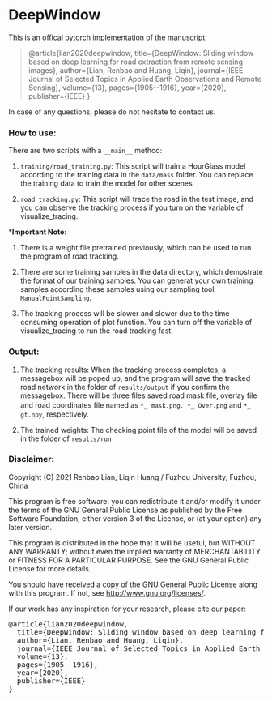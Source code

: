 # DeepWindow
This is an offical pytorch implementation of the manuscript:

>@article{lian2020deepwindow,
  title={DeepWindow: Sliding window based on deep learning for road extraction from remote sensing images},
  author={Lian, Renbao and Huang, Liqin},
  journal={IEEE Journal of Selected Topics in Applied Earth Observations and Remote Sensing},
  volume={13},
  pages={1905--1916},
  year={2020},
  publisher={IEEE}
}

In case of any questions, please do not hesitate to contact us.

### How to use:
There are two scripts with a `__main__` method:

1. `training/road_training.py`: This script will train a HourGlass model according to the training data in the `data/mass` folder. You can replace the training data to train the model for other scenes

2. `road_tracking.py`: This script will trace the road in the test image, and you can observe the tracking process if you turn on the variable of visualize_tracing.

***Important Note:** 
1. There is a weight file pretrained previously, which can be used to run the program of road tracking.

2. There are some training samples in the data directory, which demostrate the format of our training samples. You can generat your own training samples according these samples using our sampling tool `ManualPointSampling`.

3. The tracking process will be slower and slower due to the time consuming operation of plot function. You can turn off the variable of visualize_tracing to run the road tracking fast.

### Output:
1. The tracking results: When the tracking process completes, a messagebox will be poped up, and the program will save the tracked road network in the folder of `results/output` if you confirm the messagebox. There will be three files saved road mask file, overlay file and road coordinates file named as `*_ mask.png`、`*_ Over.png` and `*_ gt.npy`, respectively.

2. The trained weights: The checking point file of the model will be saved in the folder of `results/run`

### Disclaimer:
Copyright (C) 2021  Renbao Lian, Liqin Huang / Fuzhou University, Fuzhou, China


This program is free software: you can redistribute it and/or modify
it under the terms of the GNU General Public License as published by
the Free Software Foundation, either version 3 of the License, or
(at your option) any later version.

This program is distributed in the hope that it will be useful,
but WITHOUT ANY WARRANTY; without even the implied warranty of
MERCHANTABILITY or FITNESS FOR A PARTICULAR PURPOSE.  See the
GNU General Public License for more details.

You should have received a copy of the GNU General Public License
along with this program.  If not, see <http://www.gnu.org/licenses/>.


If our work has any inspiration for your research, please cite our paper:

<pre>
@article{lian2020deepwindow,
  title={DeepWindow: Sliding window based on deep learning for road extraction from remote sensing images},
  author={Lian, Renbao and Huang, Liqin},
  journal={IEEE Journal of Selected Topics in Applied Earth Observations and Remote Sensing},
  volume={13},
  pages={1905--1916},
  year={2020},
  publisher={IEEE}
}
</pre>
